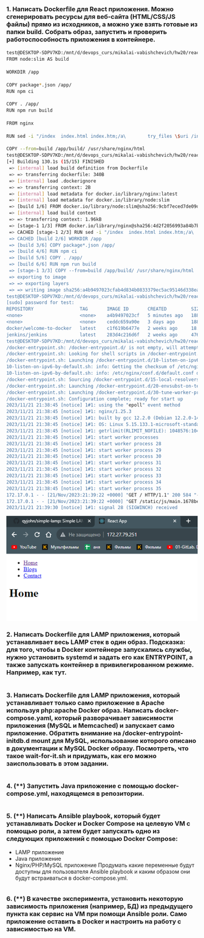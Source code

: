 ### 1. Написать Dockerfile для React приложения. Можно сгенерировать ресурсы для веб-сайта (HTML/CSS/JS файлы) прямо из исходников, а можно уже взять готовые из папки build. Собрать образ, запустить и проверить работоспособность приложения в контейнере.
```bash
test@DESKTOP-SDPV7KD:/mnt/d/devops_curs/mikalai-vabishchevich/hw20/react_nginx$ cat Dockerfile 
FROM node:slim AS build

WORKDIR /app

COPY package*.json /app/
RUN npm ci

COPY . /app/
RUN npm run build

FROM nginx

RUN sed -i "/index  index.html index.htm;/a\        try_files \$uri /index.html;" /etc/nginx/conf.d/default.conf

COPY --from=build /app/build/ /usr/share/nginx/html
test@DESKTOP-SDPV7KD:/mnt/d/devops_curs/mikalai-vabishchevich/hw20/react_nginx$ docker build .
[+] Building 130.1s (15/15) FINISHED                                                       docker:default
 => [internal] load build definition from Dockerfile                                                 0.0s
 => => transferring dockerfile: 340B                                                                 0.0s 
 => [internal] load .dockerignore                                                                    0.0s 
 => => transferring context: 2B                                                                      0.0s 
 => [internal] load metadata for docker.io/library/nginx:latest                                      1.0s 
 => [internal] load metadata for docker.io/library/node:slim                                         1.0s 
 => [build 1/6] FROM docker.io/library/node:slim@sha256:9cbf7eced7de09dcc8d0bd159232c52b64de722ce5f  0.0s
 => [internal] load build context                                                                    0.2s 
 => => transferring context: 1.96kB                                                                  0.2s 
 => [stage-1 1/3] FROM docker.io/library/nginx@sha256:4d2f2056993a84b7b9832c7612c5900c26ecd908bd2ba  0.0s 
 => CACHED [stage-1 2/3] RUN sed -i "/index  index.html index.htm;/a\        try_files $uri /index.  0.0s 
 => CACHED [build 2/6] WORKDIR /app                                                                  0.0s 
 => [build 3/6] COPY package*.json /app/                                                             0.0s
 => [build 4/6] RUN npm ci                                                                         117.0s 
 => [build 5/6] COPY . /app/                                                                         0.1s
 => [build 6/6] RUN npm run build                                                                   10.9s 
 => [stage-1 3/3] COPY --from=build /app/build/ /usr/share/nginx/html                                0.1s 
 => exporting to image                                                                               0.1s 
 => => exporting layers                                                                              0.1s 
 => => writing image sha256:a4b9497023cfab4d834b0833379ec5ac95146d338ea14b9d006b567e64b4cba0         0.0s 
test@DESKTOP-SDPV7KD:/mnt/d/devops_curs/mikalai-vabishchevich/hw20/react_nginx$ sudo docker images        
[sudo] password for test: 
REPOSITORY                 TAG       IMAGE ID       CREATED         SIZE
<none>                     <none>    a4b9497023cf   5 minutes ago   188MB
<none>                     <none>    ceddc659a90e   3 days ago      188MB
docker/welcome-to-docker   latest    c1f619b6477e   2 weeks ago     18.6MB
jenkins/jenkins            latest    283d4c216d6f   2 weeks ago     476MB
test@DESKTOP-SDPV7KD:/mnt/d/devops_curs/mikalai-vabishchevich/hw20/react_nginx$ docker run -p 80:80 a4b9497023cf
/docker-entrypoint.sh: /docker-entrypoint.d/ is not empty, will attempt to perform configuration
/docker-entrypoint.sh: Looking for shell scripts in /docker-entrypoint.d/
/docker-entrypoint.sh: Launching /docker-entrypoint.d/10-listen-on-ipv6-by-default.sh
10-listen-on-ipv6-by-default.sh: info: Getting the checksum of /etc/nginx/conf.d/default.conf
10-listen-on-ipv6-by-default.sh: info: /etc/nginx/conf.d/default.conf differs from the packaged version
/docker-entrypoint.sh: Sourcing /docker-entrypoint.d/15-local-resolvers.envsh
/docker-entrypoint.sh: Launching /docker-entrypoint.d/20-envsubst-on-templates.sh
/docker-entrypoint.sh: Launching /docker-entrypoint.d/30-tune-worker-processes.sh
/docker-entrypoint.sh: Configuration complete; ready for start up
2023/11/21 21:38:45 [notice] 1#1: using the "epoll" event method
2023/11/21 21:38:45 [notice] 1#1: nginx/1.25.3
2023/11/21 21:38:45 [notice] 1#1: built by gcc 12.2.0 (Debian 12.2.0-14)
2023/11/21 21:38:45 [notice] 1#1: OS: Linux 5.15.133.1-microsoft-standard-WSL2
2023/11/21 21:38:45 [notice] 1#1: getrlimit(RLIMIT_NOFILE): 1048576:1048576
2023/11/21 21:38:45 [notice] 1#1: start worker processes
2023/11/21 21:38:45 [notice] 1#1: start worker process 28
2023/11/21 21:38:45 [notice] 1#1: start worker process 29
2023/11/21 21:38:45 [notice] 1#1: start worker process 30
2023/11/21 21:38:45 [notice] 1#1: start worker process 31
2023/11/21 21:38:45 [notice] 1#1: start worker process 32
2023/11/21 21:38:45 [notice] 1#1: start worker process 33
2023/11/21 21:38:45 [notice] 1#1: start worker process 34
2023/11/21 21:38:45 [notice] 1#1: start worker process 35
172.17.0.1 - - [21/Nov/2023:21:39:22 +0000] "GET / HTTP/1.1" 200 584 "-" "Mozilla/5.0 (Windows NT 10.0; Win64; x64) AppleWebKit/537.36 (KHTML, like Gecko) Chrome/119.0.0.0 Safari/537.36" "-"
172.17.0.1 - - [21/Nov/2023:21:39:22 +0000] "GET /static/js/main.1678be86.js HTTP/1.1" 200 169982 "http://172.27.79.251/" "Mozilla/5.0 (Windows NT 10.0; Win64; x64) AppleWebKit/537.36 (KHTML, like Gecko) Chrome/119.0.0.0 Safari/537.36" "-"
2023/11/21 21:39:30 [notice] 1#1: signal 28 (SIGWINCH) received
```
![Alt text](../images/1.png)
### 2. Написать Dockerfile для LAMP приложения, который устанавливает весь LAMP стек в один образ. Подсказка: для того, чтобы в Docker контейнере запускались службы, нужно установить systemd и задать его как ENTRYPOINT, а также запускать контейнер в привилегированном режиме. Например, как тут.
```bash


```
### 3. Написать Dockerfile для LAMP приложения, который устанавливает только само приложение в Apache используя php:apache Docker образ. Написать docker-compose.yaml, который разворачивает зависимости приложения (MySQL и Memcached) и запускает само приложение. Обратить внимание на /docker-entrypoint-initdb.d mount для MySQL, использование которого описано в документации к MySQL Docker образу. Посмотреть, что такое wait-for-it.sh и придумать, как его можно заиспользовать в этом задании.
```bash


```
### 4. (**) Запустить Java приложение с помощью docker-compose.yml, находящемся в репозитории.
```bash

```
### 5. (**) Написать Ansible playbook, который будет устанавливать Docker и Docker Compose на целевую VM с помощью роли, а затем будет запускать одно из следующих приложений с помощью Docker Compose:
- LAMP приложение
- Java приложение
- Nginx/PHP/MySQL приложение
Продумать какие переменные будут доступны для пользователя Ansible playbook и каким образом они будут встраиваться в docker-compose.yml.
```bash

```
### 6. (**) В качестве эксперимента, установить некоторую зависимость приложения (например, БД) из предыдущего пункта как сервис на VM при помощи Ansible роли. Само приложение оставить в Docker и настроить на работу с зависимостью на VM.
```bash

```